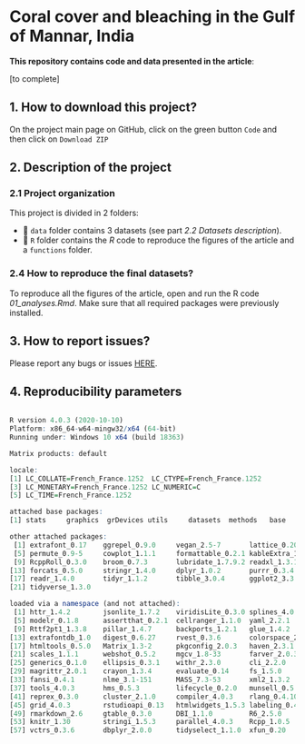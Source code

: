 # **Coral cover and bleaching in the Gulf of Mannar, India**



**This repository contains code and data presented in the article**:

[to complete]






## 1. How to download this project?



On the project main page on GitHub, click on the green button `Code` and then click on `Download ZIP`



## 2. Description of the project



### 2.1 Project organization

This project is divided in 2 folders:

* :open_file_folder:	`data` folder contains 3 datasets (see part _2.2 Datasets description_).
* :open_file_folder:	`R` folder contains the _R_ code to reproduce the figures of the article and  a `functions` folder.


### 2.4 How to reproduce the final datasets?

To reproduce all the figures of the article, open and run the R code _01_analyses.Rmd_. Make sure that all required packages were previously installed.



## 3. How to report issues?



Please report any bugs or issues [HERE](https://github.com/JWicquart/corals_mannar/issues).



## 4. Reproducibility parameters

```R

R version 4.0.3 (2020-10-10)
Platform: x86_64-w64-mingw32/x64 (64-bit)
Running under: Windows 10 x64 (build 18363)

Matrix products: default

locale:
[1] LC_COLLATE=French_France.1252  LC_CTYPE=French_France.1252   
[3] LC_MONETARY=French_France.1252 LC_NUMERIC=C                  
[5] LC_TIME=French_France.1252    

attached base packages:
[1] stats     graphics  grDevices utils     datasets  methods   base     

other attached packages:
 [1] extrafont_0.17    ggrepel_0.9.0     vegan_2.5-7       lattice_0.20-41  
 [5] permute_0.9-5     cowplot_1.1.1     formattable_0.2.1 kableExtra_1.3.1 
 [9] RcppRoll_0.3.0    broom_0.7.3       lubridate_1.7.9.2 readxl_1.3.1     
[13] forcats_0.5.0     stringr_1.4.0     dplyr_1.0.2       purrr_0.3.4      
[17] readr_1.4.0       tidyr_1.1.2       tibble_3.0.4      ggplot2_3.3.3    
[21] tidyverse_1.3.0  

loaded via a namespace (and not attached):
 [1] httr_1.4.2        jsonlite_1.7.2    viridisLite_0.3.0 splines_4.0.3    
 [5] modelr_0.1.8      assertthat_0.2.1  cellranger_1.1.0  yaml_2.2.1       
 [9] Rttf2pt1_1.3.8    pillar_1.4.7      backports_1.2.1   glue_1.4.2       
[13] extrafontdb_1.0   digest_0.6.27     rvest_0.3.6       colorspace_2.0-0 
[17] htmltools_0.5.0   Matrix_1.3-2      pkgconfig_2.0.3   haven_2.3.1      
[21] scales_1.1.1      webshot_0.5.2     mgcv_1.8-33       farver_2.0.3     
[25] generics_0.1.0    ellipsis_0.3.1    withr_2.3.0       cli_2.2.0        
[29] magrittr_2.0.1    crayon_1.3.4      evaluate_0.14     fs_1.5.0         
[33] fansi_0.4.1       nlme_3.1-151      MASS_7.3-53       xml2_1.3.2       
[37] tools_4.0.3       hms_0.5.3         lifecycle_0.2.0   munsell_0.5.0    
[41] reprex_0.3.0      cluster_2.1.0     compiler_4.0.3    rlang_0.4.10     
[45] grid_4.0.3        rstudioapi_0.13   htmlwidgets_1.5.3 labeling_0.4.2   
[49] rmarkdown_2.6     gtable_0.3.0      DBI_1.1.0         R6_2.5.0         
[53] knitr_1.30        stringi_1.5.3     parallel_4.0.3    Rcpp_1.0.5       
[57] vctrs_0.3.6       dbplyr_2.0.0      tidyselect_1.1.0  xfun_0.20  

```